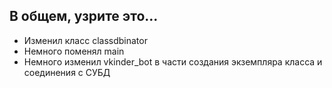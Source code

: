 ## В общем, узрите это...

- Изменил класс classdbinator
- Немного поменял main
- Немного изменил vkinder_bot в части создания экземпляра класса и соединения с СУБД